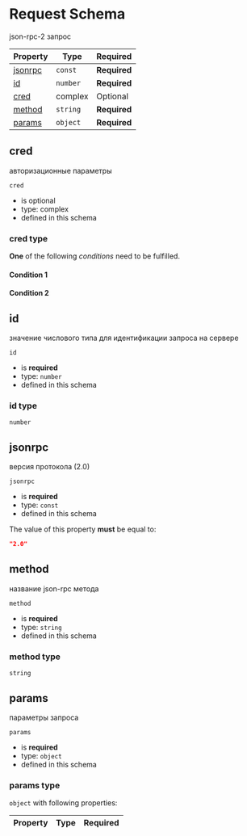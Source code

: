 
# Request Schema

json-rpc-2 запрос




| Property | Type | Required |
|----------|------|----------|
| [jsonrpc](#jsonrpc) | `const` | **Required** | Request (this schema) |
| [id](#id) | `number` | **Required** | Request (this schema) |
| [cred](#cred) | complex | Optional | Request (this schema) |
| [method](#method) | `string` | **Required** | Request (this schema) |
| [params](#params) | `object` | **Required** | Request (this schema) |

## cred

авторизационные параметры

`cred`
* is optional
* type: complex
* defined in this schema

### cred type


**One** of the following *conditions* need to be fulfilled.


#### Condition 1



#### Condition 2







## id

значение числового типа для идентификации запроса на сервере

`id`
* is **required**
* type: `number`
* defined in this schema

### id type


`number`






## jsonrpc

версия протокола (2.0)

`jsonrpc`
* is **required**
* type: `const`
* defined in this schema

The value of this property **must** be equal to:

```json
"2.0"
```





## method

название json-rpc метода

`method`
* is **required**
* type: `string`
* defined in this schema

### method type


`string`






## params

параметры запроса

`params`
* is **required**
* type: `object`
* defined in this schema

### params type


`object` with following properties:


| Property | Type | Required |
|----------|------|----------|





